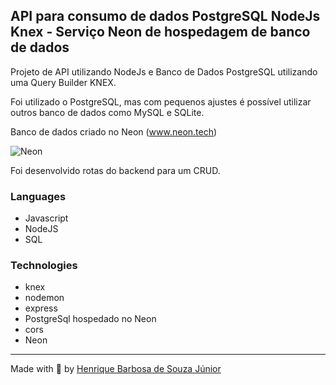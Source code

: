 ## API para consumo de dados PostgreSQL NodeJs Knex - Serviço Neon de hospedagem de banco de dados

Projeto de API utilizando NodeJs e Banco de Dados PostgreSQL utilizando uma Query Builder KNEX.

    
 
  Foi utilizado o PostgreSQL, mas com pequenos ajustes é possível utilizar outros banco de dados como MySQL e SQLite.

  Banco de dados criado no Neon (www.neon.tech)

 ![Neon](https://neon.tech/_next/static/svgs/e9de8fc7653111a1423e0d227c0c5e9f.svg)
 
  Foi desenvolvido rotas do backend para um CRUD.

  
  ### Languages

 * Javascript
 * NodeJS
 * SQL

  ### Technologies
 * knex
 * nodemon
 * express
 * PostgreSql hospedado no Neon
 * cors
 * Neon 
  ---
 Made with 💙 by [Henrique Barbosa de Souza Júnior](https://github.com/HenriqueBarbosaSJr)